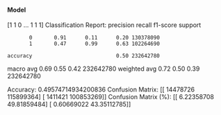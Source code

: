 #### Model
[1 1 0 ... 1 1 1]
Classification Report:
              precision    recall  f1-score   support

           0       0.91      0.11      0.20 130378090
           1       0.47      0.99      0.63 102264690

    accuracy                           0.50 232642780
   macro avg       0.69      0.55      0.42 232642780
weighted avg       0.72      0.50      0.39 232642780

Accuracy: 0.49574714934200836
Confusion Matrix:
[[ 14478726 115899364]
 [  1411421 100853269]]
Confusion Matrix (%):
[[ 6.22358708 49.81859484]
 [ 0.60669022 43.35112785]]
